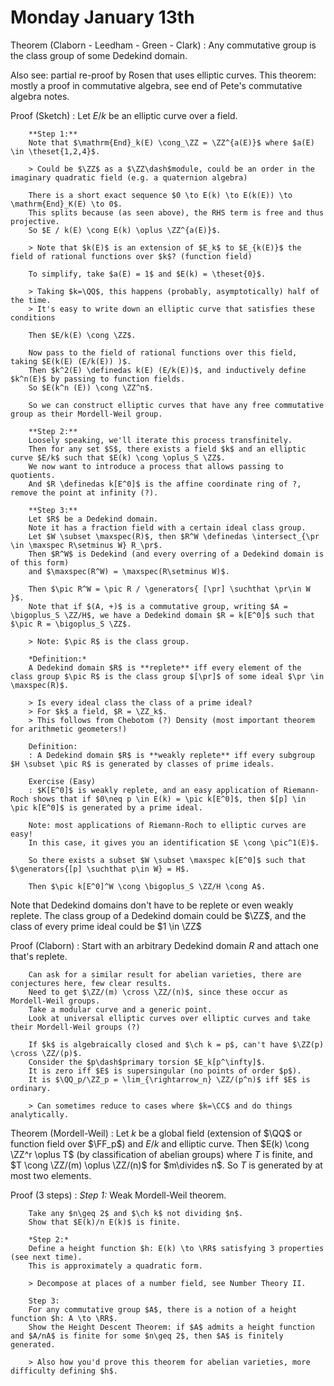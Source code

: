 # Monday January 13th

Theorem (Claborn - Leedham - Green - Clark)
: Any commutative group is the class group of some Dedekind domain.

Also see: partial re-proof by Rosen that uses elliptic curves.
This theorem: mostly a proof in commutative algebra, see end of Pete's commutative algebra notes.

Proof (Sketch)
: 	Let $E/k$ be an elliptic curve over a field.

		**Step 1:**
		Note that $\mathrm{End}_k(E) \cong_\ZZ = \ZZ^{a(E)}$ where $a(E) \in \theset{1,2,4}$.

		> Could be $\ZZ$ as a $\ZZ\dash$module, could be an order in the imaginary quadratic field (e.g. a quaternion algebra)

		There is a short exact sequence $0 \to E(k) \to E(k(E)) \to \mathrm{End}_K(E) \to 0$.
		This splits because (as seen above), the RHS term is free and thus projective.
		So $E / k(E) \cong E(k) \oplus \ZZ^{a(E)}$.

		> Note that $k(E)$ is an extension of $E_k$ to $E_{k(E)}$ the field of rational functions over $k$? (function field)

		To simplify, take $a(E) = 1$ and $E(k) = \theset{0}$.

		> Taking $k=\QQ$, this happens (probably, asymptotically) half of the time.
		> It's easy to write down an elliptic curve that satisfies these conditions

		Then $E/k(E) \cong \ZZ$.

		Now pass to the field of rational functions over this field, taking $E(k(E) (E/k(E)) )$.
		Then $k^2(E) \definedas k(E) (E/k(E))$, and inductively define $k^n(E)$ by passing to function fields.
		So $E(k^n (E)) \cong \ZZ^n$.

		So we can construct elliptic curves that have any free commutative group as their Mordell-Weil group.

		**Step 2:**
		Loosely speaking, we'll iterate this process transfinitely. 
		Then for any set $S$, there exists a field $k$ and an elliptic curve $E/k$ such that $E(k) \cong \oplus_S \ZZ$.
		We now want to introduce a process that allows passing to quotients.
		And $R \definedas k[E^0]$ is the affine coordinate ring of ?, remove the point at infinity (?).

		**Step 3:**
		Let $R$ be a Dedekind domain.
		Note it has a fraction field with a certain ideal class group.
		Let $W \subset \maxspec(R)$, then $R^W \definedas \intersect_{\pr \in \maxspec R\setminus W} R_\pr$.
		Then $R^W$ is Dedekind (and every overring of a Dedekind domain is of this form)
		and $\maxspec(R^W) = \maxspec(R\setminus W)$.

		Then $\pic R^W = \pic R / \generators{ [\pr] \suchthat \pr\in W }$.
		Note that if $(A, +)$ is a commutative group, writing $A = \bigoplus_S \ZZ/H$, we have a Dedekind domain $R = k[E^0]$ such that $\pic R = \bigoplus_S \ZZ$.

		> Note: $\pic R$ is the class group.

		*Definition:*
		A Dedekind domain $R$ is **replete** iff every element of the class group $\pic R$ is the class group $[\pr]$ of some ideal $\pr \in \maxspec(R)$.

		> Is every ideal class the class of a prime ideal? 
		> For $k$ a field, $R = \ZZ_k$. 
		> This follows from Chebotom (?) Density (most important theorem for arithmetic geometers!)

		Definition:
		: A Dedekind domain $R$ is **weakly replete** iff every subgroup $H \subset \pic R$ is generated by classes of prime ideals.

		Exercise (Easy)
		: $K[E^0]$ is weakly replete, and an easy application of Riemann-Roch shows that if $0\neq p \in E(k) = \pic k[E^0]$, then $[p] \in \pic k[E^0]$ is generated by a prime ideal.

		Note: most applications of Riemann-Roch to elliptic curves are easy!
		In this case, it gives you an identification $E \cong \pic^1(E)$.

		So there exists a subset $W \subset \maxspec k[E^0]$ such that $\generators{[p] \suchthat p\in W} = H$.

		Then $\pic k[E^0]^W \cong \bigoplus_S \ZZ/H \cong A$.

Note that Dedekind domains don't have to be replete or even weakly replete.
The class group of a Dedekind domain could be $\ZZ$, and the class of every prime ideal could be $1 \in \ZZ$

Proof (Claborn) 
: 	Start with an arbitrary Dedekind domain $R$ and attach one that's replete.

		Can ask for a similar result for abelian varieties, there are conjectures here, few clear results.
		Need to get $\ZZ/(m) \cross \ZZ/(n)$, since these occur as Mordell-Weil groups.
		Take a modular curve and a generic point.
		Look at universal elliptic curves over elliptic curves and take their Mordell-Weil groups (?)

		If $k$ is algebraically closed and $\ch k = p$, can't have $\ZZ(p) \cross \ZZ/(p)$.
		Consider the $p\dash$primary torsion $E_k[p^\infty]$. 
		It is zero iff $E$ is supersingular (no points of order $p$).
		It is $\QQ_p/\ZZ_p = \lim_{\rightarrow_n} \ZZ/(p^n)$ iff $E$ is ordinary.

		> Can sometimes reduce to cases where $k=\CC$ and do things analytically.

Theorem (Mordell-Weil)
: 	Let $k$ be a global field (extension of $\QQ$ or function field over $\FF_p$) and $E/k$ and elliptic curve.
	Then $E(k) \cong \ZZ^r \oplus T$ (by classification of abelian groups) where $T$ is finite, and $T \cong \ZZ/(m) \oplus \ZZ/(n)$ for $m\divides n$.
	So $T$ is generated by at most two elements.

Proof (3 steps)
: 	*Step 1:*
		Weak Mordell-Weil theorem.

		Take any $n\geq 2$ and $\ch k$ not dividing $n$.
		Show that $E(k)/n E(k)$ is finite.

		*Step 2:*
		Define a height function $h: E(k) \to \RR$ satisfying 3 properties (see next time).
		This is approximately a quadratic form.

		> Decompose at places of a number field, see Number Theory II.

		Step 3:
		For any commutative group $A$, there is a notion of a height function $h: A \to \RR$.
		Show the Height Descent Theorem: if $A$ admits a height function and $A/nA$ is finite for some $n\geq 2$, then $A$ is finitely generated.

		> Also how you'd prove this theorem for abelian varieties, more difficulty defining $h$.

